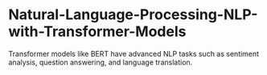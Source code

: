 # Natural-Language-Processing-NLP-with-Transformer-Models
 Transformer models like BERT have advanced NLP tasks such as sentiment analysis, question answering, and language translation.
